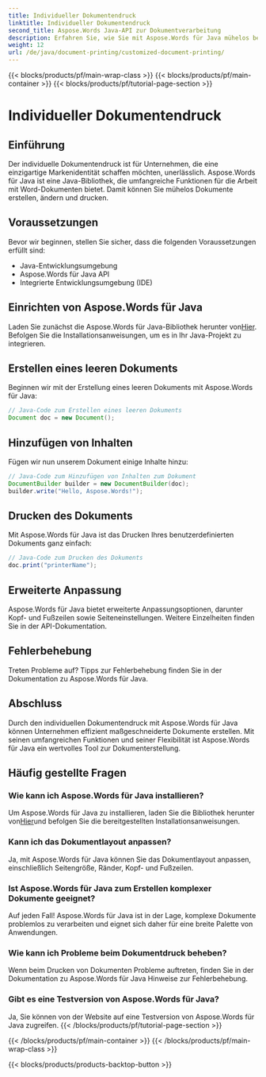 ```yaml
---
title: Individueller Dokumentendruck
linktitle: Individueller Dokumentendruck
second_title: Aspose.Words Java-API zur Dokumentverarbeitung
description: Erfahren Sie, wie Sie mit Aspose.Words für Java mühelos benutzerdefinierte Dokumente drucken können. Diese Schritt-für-Schritt-Anleitung deckt alles ab, von der Einrichtung bis zur erweiterten Anpassung.
weight: 12
url: /de/java/document-printing/customized-document-printing/
---
```


{{< blocks/products/pf/main-wrap-class >}}
{{< blocks/products/pf/main-container >}}
{{< blocks/products/pf/tutorial-page-section >}}

# Individueller Dokumentendruck


## Einführung

Der individuelle Dokumentendruck ist für Unternehmen, die eine einzigartige Markenidentität schaffen möchten, unerlässlich. Aspose.Words für Java ist eine Java-Bibliothek, die umfangreiche Funktionen für die Arbeit mit Word-Dokumenten bietet. Damit können Sie mühelos Dokumente erstellen, ändern und drucken.

## Voraussetzungen

Bevor wir beginnen, stellen Sie sicher, dass die folgenden Voraussetzungen erfüllt sind:

- Java-Entwicklungsumgebung
- Aspose.Words für Java API
- Integrierte Entwicklungsumgebung (IDE)

## Einrichten von Aspose.Words für Java

 Laden Sie zunächst die Aspose.Words für Java-Bibliothek herunter von[Hier](https://releases.aspose.com/words/java/). Befolgen Sie die Installationsanweisungen, um es in Ihr Java-Projekt zu integrieren.

## Erstellen eines leeren Dokuments

Beginnen wir mit der Erstellung eines leeren Dokuments mit Aspose.Words für Java:

```java
// Java-Code zum Erstellen eines leeren Dokuments
Document doc = new Document();
```

## Hinzufügen von Inhalten

Fügen wir nun unserem Dokument einige Inhalte hinzu:

```java
// Java-Code zum Hinzufügen von Inhalten zum Dokument
DocumentBuilder builder = new DocumentBuilder(doc);
builder.write("Hello, Aspose.Words!");
```

## Drucken des Dokuments

Mit Aspose.Words für Java ist das Drucken Ihres benutzerdefinierten Dokuments ganz einfach:

```java
// Java-Code zum Drucken des Dokuments
doc.print("printerName");
```

## Erweiterte Anpassung

Aspose.Words für Java bietet erweiterte Anpassungsoptionen, darunter Kopf- und Fußzeilen sowie Seiteneinstellungen. Weitere Einzelheiten finden Sie in der API-Dokumentation.

## Fehlerbehebung

Treten Probleme auf? Tipps zur Fehlerbehebung finden Sie in der Dokumentation zu Aspose.Words für Java.

## Abschluss

Durch den individuellen Dokumentendruck mit Aspose.Words für Java können Unternehmen effizient maßgeschneiderte Dokumente erstellen. Mit seinen umfangreichen Funktionen und seiner Flexibilität ist Aspose.Words für Java ein wertvolles Tool zur Dokumenterstellung.

## Häufig gestellte Fragen

### Wie kann ich Aspose.Words für Java installieren?

 Um Aspose.Words für Java zu installieren, laden Sie die Bibliothek herunter von[Hier](https://releases.aspose.com/words/java/)und befolgen Sie die bereitgestellten Installationsanweisungen.

### Kann ich das Dokumentlayout anpassen?

Ja, mit Aspose.Words für Java können Sie das Dokumentlayout anpassen, einschließlich Seitengröße, Ränder, Kopf- und Fußzeilen.

### Ist Aspose.Words für Java zum Erstellen komplexer Dokumente geeignet?

Auf jeden Fall! Aspose.Words für Java ist in der Lage, komplexe Dokumente problemlos zu verarbeiten und eignet sich daher für eine breite Palette von Anwendungen.

### Wie kann ich Probleme beim Dokumentdruck beheben?

Wenn beim Drucken von Dokumenten Probleme auftreten, finden Sie in der Dokumentation zu Aspose.Words für Java Hinweise zur Fehlerbehebung.

### Gibt es eine Testversion von Aspose.Words für Java?

Ja, Sie können von der Website auf eine Testversion von Aspose.Words für Java zugreifen.
{{< /blocks/products/pf/tutorial-page-section >}}

{{< /blocks/products/pf/main-container >}}
{{< /blocks/products/pf/main-wrap-class >}}

{{< blocks/products/products-backtop-button >}}
